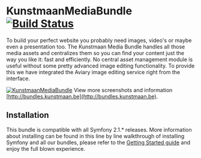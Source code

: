 # KunstmaanMediaBundle [![Build Status](https://travis-ci.org/Kunstmaan/KunstmaanMediaBundle.png?branch=master)](http://travis-ci.org/Kunstmaan/KunstmaanMediaBundle)

To build your perfect website you probably need images, video's or maybe even a presentation too. The Kunstmaan Media Bundle handles all those media assets and centralizes them so you can find your content just the way you like it: fast and efficiently. No central asset management module is useful without some pretty advanced image editing functionality. To provide this we have integrated the Aviary image editing service right from the interface.

[![KunstmaanMediaBundle](http://bundles.kunstmaan.be/bundles/kunstmaankunstmaanbundles/img/features/media.png)](http://bundles.kunstmaan.be)
View more screenshots and information [http://bundles.kunstmaan.be](http://bundles.kunstmaan.be).

## Installation

This bundle is compatible with all Symfony 2.1.* releases. More information about installing can be found in this line by line walkthrough of installing Symfony and all our bundles, please refer to the [Getting Started guide](http://bundles.kunstmaan.be/doc/01_GettingStarted.html) and enjoy the full blown experience.
